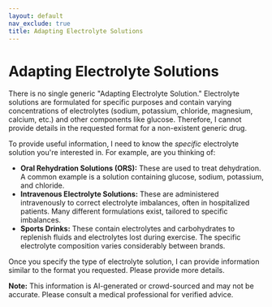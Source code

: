 ```yaml
---
layout: default
nav_exclude: true
title: Adapting Electrolyte Solutions
---
```


# Adapting Electrolyte Solutions

There is no single generic "Adapting Electrolyte Solution."  Electrolyte solutions are formulated for specific purposes and contain varying concentrations of electrolytes (sodium, potassium, chloride, magnesium, calcium, etc.) and other components like glucose.  Therefore, I cannot provide details in the requested format for a non-existent generic drug.

To provide useful information, I need to know the *specific* electrolyte solution you're interested in.  For example, are you thinking of:

* **Oral Rehydration Solutions (ORS):** These are used to treat dehydration.  A common example is a solution containing glucose, sodium, potassium, and chloride.
* **Intravenous Electrolyte Solutions:** These are administered intravenously to correct electrolyte imbalances, often in hospitalized patients.  Many different formulations exist, tailored to specific imbalances.
* **Sports Drinks:** These contain electrolytes and carbohydrates to replenish fluids and electrolytes lost during exercise.  The specific electrolyte composition varies considerably between brands.


Once you specify the type of electrolyte solution, I can provide information similar to the format you requested.  Please provide more details.


**Note:** This information is AI-generated or crowd-sourced and may not be accurate. Please consult a medical professional for verified advice.